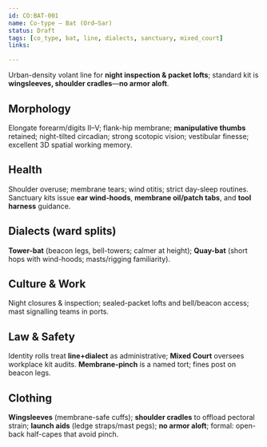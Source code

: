 ```yaml
---
id: CO:BAT-001
name: Co-type — Bat (Ord–Sar)
status: Draft
tags: [co_type, bat, line, dialects, sanctuary, mixed_court]
links:

---
```


Urban-density volant line for **night inspection & packet lofts**; standard kit is **wingsleeves, shoulder cradles**—**no armor aloft**.

## Morphology
Elongate forearm/digits II–V; flank-hip membrane; **manipulative thumbs** retained; night-tilted circadian; strong scotopic vision; vestibular finesse; excellent 3D spatial working memory.

## Health
Shoulder overuse; membrane tears; wind otitis; strict day-sleep routines. Sanctuary kits issue **ear wind-hoods**, **membrane oil/patch tabs**, and **tool harness** guidance.

## Dialects (ward splits)
**Tower-bat** (beacon legs, bell-towers; calmer at height); **Quay-bat** (short hops with wind-hoods; masts/rigging familiarity).

## Culture & Work
Night closures & inspection; sealed-packet lofts and bell/beacon access; mast signalling teams in ports.

## Law & Safety
Identity rolls treat **line+dialect** as administrative; **Mixed Court** oversees workplace kit audits. **Membrane-pinch** is a named tort; fines post on beacon legs.

## Clothing
**Wingsleeves** (membrane-safe cuffs); **shoulder cradles** to offload pectoral strain; **launch aids** (ledge straps/mast pegs); **no armor aloft**; formal: open-back half-capes that avoid pinch.
